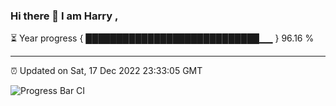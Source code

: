 ### Hi there 👋 I am Harry , 

⏳ Year progress { ████████████████████████████▁▁ } 96.16 %

---

⏰ Updated on Sat, 17 Dec 2022 23:33:05 GMT

![Progress Bar CI](https://github.com/duykhang68/duykhang68/workflows/Progress%20Bar%20CI/badge.svg)
